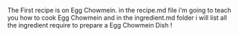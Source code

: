 The First recipe is on Egg Chowmein. 
in the recipe.md file i'm going to teach you how to cook Egg Chowmein
and in the ingredient.md folder i will list all the ingredient require to prepare a Egg Chowmein Dish !